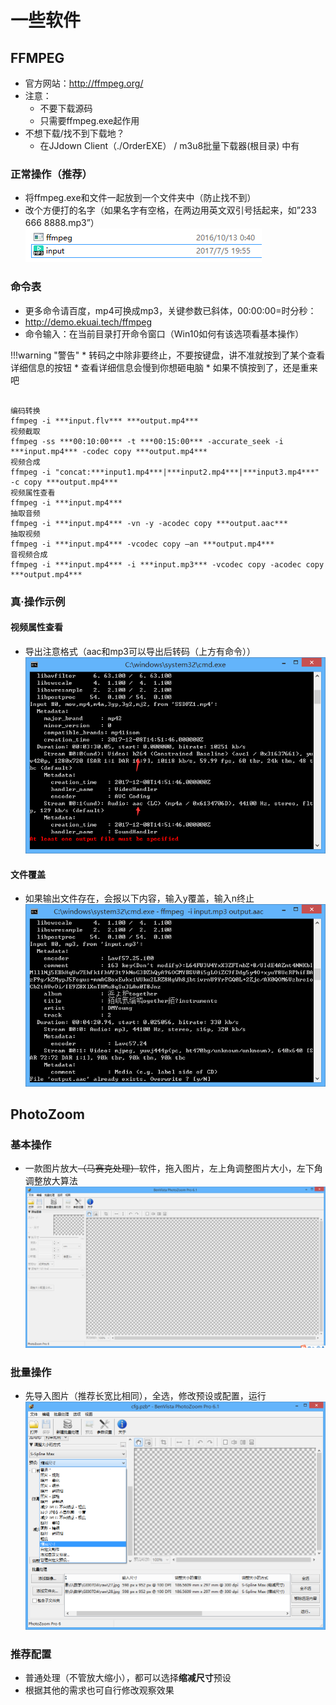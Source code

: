 # 一些软件
## FFMPEG
* 官方网站：<http://ffmpeg.org/>
* 注意：
    * 不要下载源码  
    * 只需要ffmpeg.exe起作用
* 不想下载/找不到下载地？
    * 在JJdown Client（./OrderEXE） / m3u8批量下载器(根目录) 中有

### 正常操作（推荐）
* 将ffmpeg.exe和文件一起放到一个文件夹中（防止找不到）
* 改个方便打的名字（如果名字有空格，在两边用英文双引号括起来，如”233 666 8888.mp3”）
![ffmpeg](../img/info/ffmpeg.png "ffmpeg")

### 命令表
* 更多命令请百度，mp4可换成mp3，关键参数已斜体，00:00:00=时分秒：
* <http://demo.ekuai.tech/ffmpeg>
* 命令输入：在当前目录打开命令窗口（Win10如何有该选项看基本操作）

!!!warning "警告"
    * 转码之中除非要终止，不要按键盘，讲不准就按到了某个查看详细信息的按钮
    * 查看详细信息会慢到你想砸电脑
    * 如果不慎按到了，还是重来吧
<pre><code>
编码转换
ffmpeg -i ***input.flv*** ***output.mp4***
视频截取
ffmpeg -ss ***00:10:00*** -t ***00:15:00*** -accurate_seek -i ***input.mp4*** -codec copy ***output.mp4***
视频合成
ffmpeg -i "concat:***input1.mp4***|***input2.mp4***|***input3.mp4***" -c copy ***output.mp4***
视频属性查看
ffmpeg -i ***input.mp4***
抽取音频
ffmpeg -i ***input.mp4*** -vn -y -acodec copy ***output.aac***
抽取视频
ffmpeg -i ***input.mp4*** -vcodec copy –an ***output.mp4***
音视频合成
ffmpeg -i ***input.mp4*** -i ***input.mp3*** -vcodec copy -acodec copy ***output.mp4***
</code></pre>

### 真·操作示例
#### 视频属性查看
* 导出注意格式（aac和mp3可以导出后转码（上方有命令））
    ![info](../img/info/info.png "info")

#### 文件覆盖
* 如果输出文件存在，会报以下内容，输入y覆盖，输入n终止
    ![cover](../img/info/cover.png "cover")

## PhotoZoom
### 基本操作
* 一款图片放大<del>（马赛克处理）</del>软件，拖入图片，左上角调整图片大小，左下角调整放大算法
![PhotoZoom](../img/info/photozoom.png "PhotoZoom")

### 批量操作
* 先导入图片（推荐长宽比相同），全选，修改预设或配置，运行
![PhotoZoom](../img/info/photozoom_more.png "PhotoZoom")

### 推荐配置
* 普通处理（不管放大缩小），都可以选择**缩减尺寸**预设
* 根据其他的需求也可自行修改观察效果



